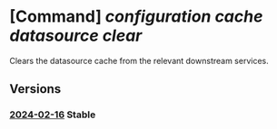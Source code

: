 # [Command] _configuration cache datasource clear_

Clears the datasource cache from the relevant downstream services.

## Versions

### [2024-02-16](/Resources/fllm-plane/L2luc3RhbmNlcy97fS9wcm92aWRlcnN4L2ZvdW5kYXRpb25hbGxtLmNvbmZpZ3VyYXRpb24vY2FjaGVzL2RhdGFzb3VyY2UvY2xlYXI=/2024-02-16.xml) **Stable**

<!-- fllm-plane /instances/{}/providersx/foundationallm.configuration/caches/datasource/clear 2024-02-16 -->
